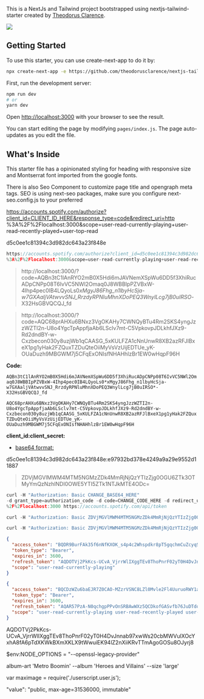 This is a NextJs and Tailwind project bootstrapped using nextjs-tailwind-starter created by [Theodorus Clarence](https://github.com/theodorusclarence/nextjs-tailwind-starter).


![](public/img/app_preview.png)


## Getting Started

To use this starter, you can use create-next-app to do it by:

```bash
npx create-next-app -e https://github.com/theodorusclarence/nextjs-tailwind-starter project-name
```

First, run the development server:

```bash
npm run dev
# or
yarn dev
```

Open [http://localhost:3000](http://localhost:3000) with your browser to see the result.

You can start editing the page by modifying `pages/index.js`. The page auto-updates as you edit the file.

## What's Inside

This starter file has a opinionated styling for heading with responsive size and Montserrat font imported from the google fonts.

There is also Seo Component to customize page title and opengraph meta tags.
SEO is using next-seo packages, make sure you configure next-seo.config.js to your preferred

https://accounts.spotify.com/authorize?client_id=CLIENT_ID_HERE&response_type=code&redirect_uri=http
%3A%2F%2Flocalhost:3000&scope=user-read-currently-playing+user-read-recently-played+user-top-read

d5c0ee1c81394c3d982dc643a23f848e

```js
https://accounts.spotify.com/authorize?client_id=d5c0ee1c81394c3d982dc643a23f848e&response_type=code&redirect_uri=http
%3A%2F%2Flocalhost:3000&scope=user-read-currently-playing+user-read-recently-played+user-top-read
```

> http://localhost:3000/?code=AQBn3tC1lAnRYO2mB0X5Hdi6mJAVNemXSpWu6DD5f3XhiRucADpCNPp08T6IvVC5NWl2Omaq0J8WBBIpPZVBxW-4Ihp4pec0IB4LQyoLs0*xMgyJ86Fhg_n1lbyHcSja-w7GXAaljVAtwvvSNJ_RrzdyRPNluMhnXDoPEQ3WnylLcg7jB0uIRSO*-X32HsGBVQCQJ_fd

> http://localhost:3000/?code=AQC68prAHXu6BNxz3VgOKAHy7CWNQyBTu4Rm2SKS4yngJzzWZTI2n-U8o4YgcTpAppfjaAb6LSclv7mt-C5VpkovpJDLkhfJXz9-Rd2dndBY-w-Cxzbecon030y8uzjWb1qCAASG_5xKULFZA1cNnUnwR8XB2azRFJlBxeX1pg1yHak2FZQuxTZDuQteOiiMyVsVzUijEDTUe_yK-OUaDuzh9MBGWM7j5CFqExONIsfNHAHhlzBr1EW0wHqpF96H

**Code:**

`AQBn3tC1lAnRYO2mB0X5Hdi6mJAVNemXSpWu6DD5f3XhiRucADpCNPp08T6IvVC5NWl2Omaq0J8WBBIpPZVBxW-4Ihp4pec0IB4LQyoLs0*xMgyJ86Fhg_n1lbyHcSja-w7GXAaljVAtwvvSNJ_RrzdyRPNluMhnXDoPEQ3WnylLcg7jB0uIRSO*-X32HsGBVQCQJ_fd`

`AQC68prAHXu6BNxz3VgOKAHy7CWNQyBTu4Rm2SKS4yngJzzWZTI2n-U8o4YgcTpAppfjaAb6LSclv7mt-C5VpkovpJDLkhfJXz9-Rd2dndBY-w-Cxzbecon030y8uzjWb1qCAASG_5xKULFZA1cNnUnwR8XB2azRFJlBxeX1pg1yHak2FZQuxTZDuQteOiiMyVsVzUijEDTUe_yK-OUaDuzh9MBGWM7j5CFqExONIsfNHAHhlzBr1EW0wHqpF96H`

**client_id:client_secret:**

- [base64 format:](https://www.base64encode.org/)

d5c0ee1c81394c3d982dc643a23f848e:e97932bd378e4249a9a29e9552d11887

> ZDVjMGVlMWM4MTM5NGMzZDk4MmRjNjQzYTIzZjg0OGU6ZTk3OTMyYmQzNzhlNDI0OWE5YTI5ZTk1NTJkMTE4ODc=

```js
curl -H "Authorization: Basic CHANGE_BASE64_HERE"
-d grant_type=authorization_code -d code=CHANGE_CODE_HERE -d redirect_uri=http%3A
%2F%2Flocalhost:3000 https://accounts.spotify.com/api/token
```

```js
curl -H "Authorization: Basic ZDVjMGVlMWM4MTM5NGMzZDk4MmRjNjQzYTIzZjg0OGU6ZTk3OTMyYmQzNzhlNDI0OWE5YTI5ZTk1NTJkMTE4ODc=" -d grant_type=authorization_code -d code=AQBn3tC1lAnRYO2mB0X5Hdi6mJAVNemXSpWu6DD5f3XhiRucADpCNPp08T6IvVC5NWl2Omaq0J8WBBIpPZVBxW-4Ihp4pec0IB4LQyoLs0_xMgyJ86Fhg_n1lbyHcSja-w7GXAaljVAtwvvSNJ_RrzdyRPNluMhnXDoPEQ3WnylLcg7jB0uIRSO_-X32HsGBVQCQJ_fd -d redirect_uri=http%3A%2F%2Flocalhost:3000 https://accounts.spotify.com/api/token
```

```js
curl -H "Authorization: Basic ZDVjMGVlMWM4MTM5NGMzZDk4MmRjNjQzYTIzZjg0OGU6ZTk3OTMyYmQzNzhlNDI0OWE5YTI5ZTk1NTJkMTE4ODc=" -d grant_type=authorization_code -d code=AQC68prAHXu6BNxz3VgOKAHy7CWNQyBTu4Rm2SKS4yngJzzWZTI2n-U8o4YgcTpAppfjaAb6LSclv7mt-C5VpkovpJDLkhfJXz9-Rd2dndBY-w-Cxzbecon030y8uzjWb1qCAASG_5xKULFZA1cNnUnwR8XB2azRFJlBxeX1pg1yHak2FZQuxTZDuQteOiiMyVsVzUijEDTUe_yK-OUaDuzh9MBGWM7j5CFqExONIsfNHAHhlzBr1EW0wHqpF96H -d redirect_uri=http%3A%2F%2Flocalhost:3000 https://accounts.spotify.com/api/token
```

```json
{
  "access_token": "BQDR9BurFAk35f6nNfKXOK_s4p4c2Whspdkr8pT5gqchmCuZcyqSs3LjmdOIkMT36vsnYrtCa9MmSYHasywMBGRzovHOF6DbK4BCWaCxswDpJDGK1Cili-IYBcIVA-QRfz9GzBPj7wasL7VSdZmn-VeMQxgEoOFW-3l2CtXX1JwyYT_Lk-zjWvKh7jXb2aQ",
  "token_type": "Bearer",
  "expires_in": 3600,
  "refresh_token": "AQDOTVj2PkKcs-UCvA_VjrrWlIXggTEv8ThoPnrF02yT0H4DvJnnab97xwWs20cbMWVulXOcYxhA8fA6pTdXKWkBXmXKLX9tWwuiEK94lZ2nXiiKRvTTmAgoGOSu8OJyrj8",
  "scope": "user-read-currently-playing"
}
```

```json
{
  "access_token": "BQCDzWZu6baEJR7Z0CAO-MZzrVSNC8LZl0Mvle2Fl4UuruoRWY1a4QU2ys47Y-e6PBvy9ppxQ-fIQqbJppAz3m_43dGYw7-L-2iJQTUSGTjVhAS-oAWj91ICqJcUVYJnmLos5jHn-FGy5PYpj00OAUocqBYKizGh7JXR59Ut_dBjqoFlHWX9bWK1QUlQSBmwT-TjqPI",
  "token_type": "Bearer",
  "expires_in": 3600,
  "refresh_token": "AQAR57PzA-N0qchgpPPvOnSRBAwWXz5QCDkofGASvfb76JuDTdocWG1ausDbfsgKvWipkvDr6ttkcdsWpUdoVlC6oG5bljq3DfmOZC6EhzKj2_ja29O_TAEYMU3wDJiYY28",
  "scope": "user-read-currently-playing user-read-recently-played user-top-read"
}
```

AQDOTVj2PkKcs-UCvA_VjrrWlIXggTEv8ThoPnrF02yT0H4DvJnnab97xwWs20cbMWVulXOcYxhA8fA6pTdXKWkBXmXKLX9tWwuiEK94lZ2nXiiKRvTTmAgoGOSu8OJyrj8

$env:NODE_OPTIONS = "--openssl-legacy-provider"

album-art 'Metro Boomin' --album 'Heroes and Villains' --size 'large'

var maximage = require('./userscript.user.js');

"value": "public, max-age=31536000, immutable"
